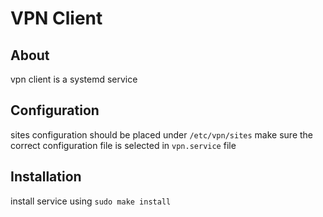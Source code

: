 # VPN Client

## About
vpn client is a systemd service

## Configuration
sites configuration should be placed under `/etc/vpn/sites`
make sure the correct configuration file is selected in `vpn.service` file

## Installation
install service using `sudo make install`

